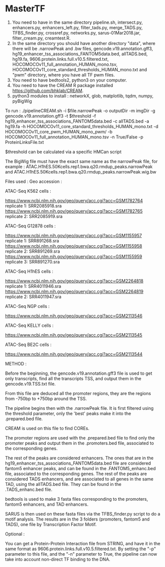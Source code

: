 # MasterTF

1. You need to have in the same directory pipeline.sh, intersect.py, enhancers.py, enhancers_left.py, filter_tads.py, merge_TADS.py, TFBS_finder.py, crossref.py, networks.py, sarus-01Mar2018.jar, filter_cream.py, creamtest.R. 
2. In the same directory you should have another directory "data", where there will be .narrowPeak and .bw files, gencode.v19.annotation.gff3, hg19_enhancer_tss_associations_FANTOM5data.bed, allTADS.bed, hg19.fa, 9606.protein.links.full.v10.5.filtered.txt, HOCOMOCOv11_full_annotation_HUMAN_mono.tsv, HOCOMOCOv11_core_standard_thresholds_HUMAN_mono.txt and "pwm" directory, where you have all TF pwm files.
3. You need to have bedtools2, python3 on your computer.
4. You need to have the CREAM R package installed https://github.com/bhklab/CREAM.
5. python3 modules to install : networkX, glob, matplotlib, tqdm, numpy, pyBigWig

To run :
./pipelineCREAM.sh -i $file.narrowPeak -o outputDir -m imgDir -g gencode.v19.annotation.gff3 -t $threshold -f hg19_enhancer_tss_associations_FANTOM5data.bed -c allTADS.bed -a hg19.fa -h HOCOMOCOv11_core_standard_thresholds_HUMAN_mono.txt -d HOCOMOCOv11_core_pwm_HUMAN_mono_pwm/ -b HOCOMOCOv11_full_annotation_HUMAN_mono.tsv -n True/False -p ProteinLinksFile.txt

$threshold can be calculated via a specific HMCan script

The BigWig file must have the exact same name as the narrowPeak file, for example :
ATAC.H1hES.50Kcells.rep1.bwa.q20.rmdup_peaks.narrowPeak  and
ATAC.H1hES.50Kcells.rep1.bwa.q20.rmdup_peaks.narrowPeak.wig.bw

Files used :
Geo accession :

ATAC-Seq K562 cells :

  https://www.ncbi.nlm.nih.gov/geo/query/acc.cgi?acc=GSM1782764
  replicate 1: SRR2085918.sra
  https://www.ncbi.nlm.nih.gov/geo/query/acc.cgi?acc=GSM1782765
  replicate 2: SRR2085919.sra

ATAC-Seq G12878 cells :

  https://www.ncbi.nlm.nih.gov/geo/query/acc.cgi?acc=GSM1155957
  replicate 1: SRR891268.sra
  https://www.ncbi.nlm.nih.gov/geo/query/acc.cgi?acc=GSM1155958
  replicate 2: SRR891269.sra
  https://www.ncbi.nlm.nih.gov/geo/query/acc.cgi?acc=GSM1155959
  replicate 3: SRR891270.sra

ATAC-Seq H1hES cells :

  https://www.ncbi.nlm.nih.gov/geo/query/acc.cgi?acc=GSM2264818
  replicate 1: SRR4011946.sra
  https://www.ncbi.nlm.nih.gov/geo/query/acc.cgi?acc=GSM2264819
  replicate 2: SRR4011947.sra

ATAC-Seq NGP cells :

  https://www.ncbi.nlm.nih.gov/geo/query/acc.cgi?acc=GSM2113546

ATAC-Seq KELLY cells :

  https://www.ncbi.nlm.nih.gov/geo/query/acc.cgi?acc=GSM2113545

ATAC-Seq BE2C cells :

  https://www.ncbi.nlm.nih.gov/geo/query/acc.cgi?acc=GSM2113544


METHOD :

Before the beginning, the gencode.v19.annotation.gff3 file is used to get only transcripts, find all the transcripts TSS, and output them in the gencode.v19.TSS.txt file.

From this file are deduced all the promoter regions, they are the regions from -750bp to +750bp around the TSS.

The pipeline begins then with the .narrowPeak file. It is first filtered using the threshold parameter, only the 'best' peaks make it into the .prepared.bed file.

CREAM is used on this file to find COREs.

The promoter regions are used with the .prepared.bed file to find only the promoter peaks and output them in the .promoters.bed file, associated to the corresponding genes.

The rest of the peaks are considered enhancers. 
The ones that are in the hg19_enhancer_tss_associations_FANTOM5data.bed file are considered fantom5 enhancer peaks, and can be found in the .FANTOM5_enhanc.bed file, associated to the corresponding genes.
The rest of the peaks are considered TADS enhancers, and are associated to all genes in the same TAD, using the allTADS.bed file. They can be found in the .TADS_enhanc.bed file.

bedtools is used to make 3 fasta files corresponding to the promoters, fantom5 enhancers, and TAD enhancers.

SARUS is then used on these fasta files via the TFBS_finder.py script to do a motif analysis. The results are in the 3 folders (promoters, fantom5 and TADS), one file by Transcription Factor Motif.







Optional :

You can get a Protein-Protein Interaction file from STRING, and have it in the same format as 9606.protein.links.full.v10.5.filtered.txt. By setting the "-p" parameter to this file, and the "-n" parameter to True, the pipeline can now take into account non-direct TF binding to the DNA.
